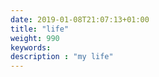 ```yaml
---
date: 2019-01-08T21:07:13+01:00
title: "life"
weight: 990
keywords:
description : "my life"
---
```




